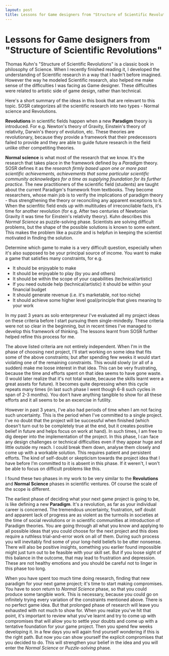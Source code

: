 ```yaml
---
layout: post
title: Lessons for Game designers from "Structure of Scientific Revolutions"
---
```


Lessons for Game designers from "Structure of Scientific Revolutions"
===

Thomas Kuhn's "Structure of Scientific Revolutions" is a classic book in philosophy of Science. When I recently finished reading it, I developed the understanding of Scientific research in a way that I hadn't before imagined. However the way he modeled Scientific research, also helped me make sense of the difficulties I was facing as Game designer. These difficulties were related to artistic side of game design, rather than technical.

Here's a short summary of the ideas in this book that are relevant to this topic. SOSR categorizes all the scientific research into two types - Normal science and Revolutions. 

**Revolutions** in scientific fields happen when a new **Paradigm** theory is introduced. For e.g. Newton's theory of Gravity, Einstein's theory of relativity, Darwin's theory of evolution, etc. These theories are revolutionary, because they provide a framework that their predecessors failed to provide and they are able to guide future research in the field unlike other competiting theories.

**Normal science** is what most of the research that we know. It's the research that takes place in the framework defined by a *Paradigm* theory. SOSR defines it as the *research firmly based upon one or more past scientific achievements, achievements that some particular scientific community acknowledges for a time as supplying foundation for its further practice*. The new practitioners of the scientific field (students) are taught about the current Paradigm's framework from textbooks. They become researchers, whose main job is to verify the implications of paradigm theory - thus strengthening the theory or reconciling any apparent exceptions to it. When the scienfitic field ends up with multitudes of irreconcilable facts, it's time for another revolution (for e.g. After two centuries of Newtonian Gravity it was time for Einstein's relativity theory). Kuhn describes this *Normal Science* as puzzle-solving phase. Scientists are solving difficult problems, but the shape of the possible solutions is known to some extent. This makes the problem like a puzzle and is helpfun in keeping the scientist motivated in finding the solution.

Determine which game to make is a very difficult question, especially when it's also supposed to be your principal source of income. You want to make a game that satisfies many constraints, for e.g.

* It should be enjoyable to make
* It should be enjoyable to play (by you and others)
* It should be within the scope of your capabilities (technical/artistic)
* If you need outside help (technical/artistic) it should be within your financial budget
* It should generate revenue (i.e. it's marketable, not too niche)
* It should achieve some higher level goal/principle that gives meaning to your work

In my past 3 years as solo enterpreneur I've evaluated all my project ideas on these criteria before I start pursuing them single-mindedly. These criteria were not so clear in the beginning, but in recent times I've managed to develop this framework of thinking. The lessons learnt from SOSR further helped refine this process for me.

The above listed criteria are not entirely independent. When I'm in the phase of choosing next project, I'll start working on some idea that fits some of the above constraints; but after spending few weeks it would start violating one of the remaining constraints. This would slowly (or all of a sudden) make me loose interest in that idea. This can be very frustrating, because the time and efforts spent on that idea seems to have gone waste. (I would later realize that it's not total waste, because the skills learnt were a great assets for future). It becomes quite depressing when this cycle repeats many times (in last such phase I went though 6-8 such cycles in span of 2-3 months). You don't have anything tangible to show for all these efforts and it all seems to be an excercise in futility.

However in past 3 years, I've also had periods of time when I am not facing such uncertainty. This is the period when I've committed to a single project. I've no doubt that the project will be successful when finished (which doesn't turn out to be completely true at the end, but it creates positive belief in future and helps focus on work at hand). In such times, I am free to dig deeper into the implementation of the project. In this phase, I can face any design challenges or technical difficulties even if they appear huge and little outside my reach. I could break them down, analyse them closely and come up with a workable solution. This requires patient and persistent efforts. The kind of self-doubt or skepticism towards the project idea that I have before I'm committed to it is absent in this phase. If it weren't, I won't be able to focus on difficult problems like this.

I found these two phases in my work to be very similar to the **Revolutions** and **Normal Science** phases in scientific ventures. Of course the scale of the scope is different.

The earliest phase of deciding what your next game project is going to be, is like defining a new **Paradigm**. It's a revolution, as far as your individual career is concerned. The tremendous uncertainty, frustration, self doubt and apparent lack of progress are as violent as the turmoils in societies at the time of social revolutions or in scientific communities at introduction of Paradigm theories. You are going through all what you know and applying to all possible ideas that you could choose for the next project and this does require a ruthless trial-and-error work on all of them. During such process you will inevitably find some of your long-held beliefs to be utter nonsense. There will also be positive insights, something you earlier found impossible might just turn out to be feasible with your skill set. But if you loose sight of this balance in the outcome, that may lead to frustration and depression. These are not healthy emotions and you should be careful not to linger in this phase too long.

When you have spent too much time doing research, finding that new paradigm for your next game project; it's time to start making compromises. You have to soon return to *Normal Science* phase, so that you could produce some tangible work. This is necessary, because you could go on infinitely trying every variation of the constraints mentioned above. There is no perfect game idea. But that prolonged phase of research will leave you exhausted with not much to show for. When you realize you've hit that point, it's important to review what you've learnt and try to come up with compromises that will allow you to settle your doubts and come up with a tentative foundation for your game project. Then you spend few weeks developing it. In a few days you will again find yourself wondering if this is the right path. But now you can show yourself the explicit compromises that you decided to do. This will strengthen your belief in the idea and you will enter the *Normal Science* or *Puzzle-solving* phase.





